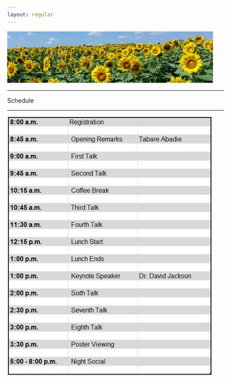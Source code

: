 ```yaml
---
layout: regular
---
```


<img src="/img/sunflower2.PNG" style="max-width:95%"/> 

<hr style="clear: both;" />

Schedule
<hr style="clear: both;" />
<img src="/img/schedule2017.JPG" style="max-width:95%"/>
